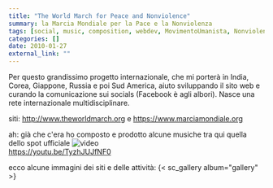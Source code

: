 ```yaml
---
title: "The World March for Peace and Nonviolence"
summary: la Marcia Mondiale per la Pace e la Nonviolenza
tags: [social, music, composition, webdev, MovimentoUmanista, Nonviolenza, pace]
categories: []
date: 2010-01-27
external_link: ""
---
```


Per questo grandissimo progetto internazionale, che mi porterà in India, Corea, Giappone, Russia e poi Sud America, aiuto sviluppando il sito web e curando la comunicazione sui socials (Facebook è agli albori). Nasce una rete internazionale multidisciplinare.

siti: <http://www.theworldmarch.org> e <https://www.marciamondiale.org>

ah: già che c'era ho composto e prodotto alcune musiche tra qui quella dello spot ufficiale
<YouTube id="TyzhJUJfNF0" />
![video](https://youtu.be/TyzhJUJfNF0)  
<https://youtu.be/TyzhJUJfNF0>

ecco alcune immagini dei siti e delle attività:
{< sc_gallery album="gallery" >}

